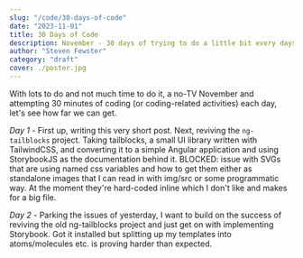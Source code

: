 ```yaml
---
slug: "/code/30-days-of-code"
date: "2023-11-01"
title: 30 Days of Code
description: November - 30 days of trying to do a little bit every days
author: "Steven Fewster"
category: "draft"
cover: ./poster.jpg
---
```


With lots to do and not much time to do it, a no-TV November and attempting 30 minutes of coding (or coding-related activities) each day, let's see how far we can get.

*Day 1* - First up, writing this very short post.  Next, reviving the `ng-tailblocks` project.  Taking tailblocks, a small UI library written with TailwindCSS, and converting it to a simple Angular application and using StorybookJS as the documentation behind it. BLOCKED: issue with SVGs that are using named css variables and how to get them either as standalone images that I can read in with img/src or some programmatic way. At the moment they're hard-coded inline which I don't like and makes for a big file.

*Day 2* - Parking the issues of yesterday, I want to build on the success of reviving the old ng-tailblocks project and just get on with implementing Storybook.  Got it installed but splitting up my templates into atoms/molecules etc. is proving harder than expected.


